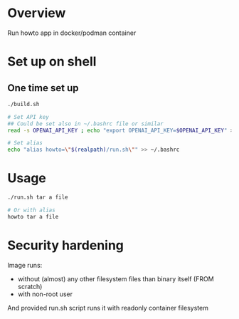# Overview

Run howto app in docker/podman container

# Set up on shell

## One time set up
```bash
./build.sh

# Set API key
## Could be set also in ~/.bashrc file or similar
read -s OPENAI_API_KEY ; echo "export OPENAI_API_KEY=$OPENAI_API_KEY" >> <some_rc_file_loaded_at_shell>

# Set alias 
echo "alias howto=\"$(realpath)/run.sh\"" >> ~/.bashrc
```

# Usage

```bash
./run.sh tar a file

# Or with alias
howto tar a file
```

# Security hardening

Image runs:
- without (almost) any other filesystem files than binary itself (FROM scratch) 
- with non-root user

And provided run.sh script runs it with readonly container filesystem
